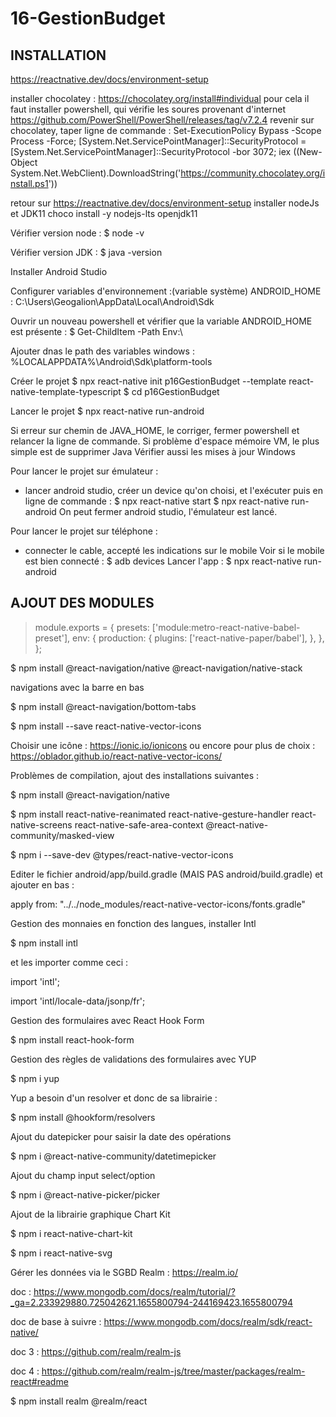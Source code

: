 # 16-GestionBudget

INSTALLATION 
------------

https://reactnative.dev/docs/environment-setup

installer chocolatey : https://chocolatey.org/install#individual
pour cela il faut installer powershell, qui vérifie les soures provenant d'internet
https://github.com/PowerShell/PowerShell/releases/tag/v7.2.4
revenir sur chocolatey, taper ligne de commande :
Set-ExecutionPolicy Bypass -Scope Process -Force; [System.Net.ServicePointManager]::SecurityProtocol = [System.Net.ServicePointManager]::SecurityProtocol -bor 3072; iex ((New-Object System.Net.WebClient).DownloadString('https://community.chocolatey.org/install.ps1'))

retour sur https://reactnative.dev/docs/environment-setup
installer nodeJs et JDK11
choco install -y nodejs-lts openjdk11

Vérifier version node :
$ node -v

Vérifier version JDK :
$ java -version

Installer Android Studio

Configurer variables d'environnement :(variable système)
ANDROID_HOME : C:\Users\Geogalion\AppData\Local\Android\Sdk

Ouvrir un nouveau powershell et vérifier que la variable ANDROID_HOME est présente :
$ Get-ChildItem -Path Env:\

Ajouter dnas le path des variables windows : 
%LOCALAPPDATA%\Android\Sdk\platform-tools

Créer le projet 
$ npx react-native init p16GestionBudget --template react-native-template-typescript
$ cd p16GestionBudget 

Lancer le projet
$ npx react-native run-android

Si erreur sur chemin de JAVA_HOME, le corriger, fermer powershell et relancer la ligne de commande.
Si problème d'espace mémoire VM, le plus simple est de supprimer Java
Vérifier aussi les mises à jour Windows

Pour lancer le projet sur émulateur :
- lancer android studio, créer un device qu'on choisi, et l'exécuter
puis en ligne de commande :
$ npx react-native start
$ npx react-native run-android
On peut fermer android studio, l'émulateur est lancé.

Pour lancer le projet sur téléphone :
- connecter le cable, accepté les indications sur le mobile
Voir si le mobile est bien connecté :
$ adb devices
Lancer l'app :
$ npx react-native run-android


AJOUT DES MODULES
-----------------

>   module.exports = {
>     presets: ['module:metro-react-native-babel-preset'],
>     env: {
>       production: {
>         plugins: ['react-native-paper/babel'],
>       },
>     },
>   };

$ npm install @react-navigation/native @react-navigation/native-stack

navigations avec la barre en bas

$ npm install @react-navigation/bottom-tabs

$ npm install --save react-native-vector-icons

Choisir une icône : https://ionic.io/ionicons  ou encore pour plus de choix : https://oblador.github.io/react-native-vector-icons/

Problèmes de compilation, ajout des installations suivantes :

$ npm install @react-navigation/native

$ npm install react-native-reanimated react-native-gesture-handler react-native-screens react-native-safe-area-context @react-native-community/masked-view

$ npm i --save-dev @types/react-native-vector-icons

Editer le fichier android/app/build.gradle (MAIS PAS android/build.gradle)
et ajouter en bas : 

apply from: "../../node_modules/react-native-vector-icons/fonts.gradle"

Gestion des monnaies en fonction des langues, installer Intl

$ npm install intl

et les importer comme ceci :

import 'intl';

import 'intl/locale-data/jsonp/fr';

Gestion des formulaires avec React Hook Form

$ npm install react-hook-form

Gestion des règles de validations des formulaires avec YUP

$ npm i yup

Yup a besoin d'un resolver et donc de sa librairie :

$ npm install @hookform/resolvers

Ajout du datepicker pour saisir la date des opérations

$ npm i @react-native-community/datetimepicker

Ajout du champ input select/option

$ npm i @react-native-picker/picker

Ajout de la librairie graphique Chart Kit

$ npm i react-native-chart-kit

$ npm i react-native-svg

Gérer les données via le SGBD Realm : https://realm.io/

doc : https://www.mongodb.com/docs/realm/tutorial/?_ga=2.233929880.725042621.1655800794-244169423.1655800794

doc de base à suivre : https://www.mongodb.com/docs/realm/sdk/react-native/

doc 3 : https://github.com/realm/realm-js

doc 4 : https://github.com/realm/realm-js/tree/master/packages/realm-react#readme

$ npm install realm @realm/react
